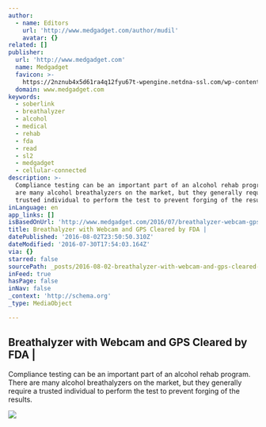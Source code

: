 ```yaml
---
author:
  - name: Editors
    url: 'http://www.medgadget.com/author/mudil'
    avatar: {}
related: []
publisher:
  url: 'http://www.medgadget.com'
  name: Medgadget
  favicon: >-
    https://2nznub4x5d61ra4q12fyu67t-wpengine.netdna-ssl.com/wp-content/uploads/2015/07/favicon.png
  domain: www.medgadget.com
keywords:
  - soberlink
  - breathalyzer
  - alcohol
  - medical
  - rehab
  - fda
  - read
  - sl2
  - medgadget
  - cellular-connected
description: >-
  Compliance testing can be an important part of an alcohol rehab program. There
  are many alcohol breathalyzers on the market, but they generally require a
  trusted individual to perform the test to prevent forging of the results.
inLanguage: en
app_links: []
isBasedOnUrl: 'http://www.medgadget.com/2016/07/breathalyzer-webcam-gps-cleared-fda.html'
title: Breathalyzer with Webcam and GPS Cleared by FDA |
datePublished: '2016-08-02T23:50:50.310Z'
dateModified: '2016-07-30T17:54:03.164Z'
via: {}
starred: false
sourcePath: _posts/2016-08-02-breathalyzer-with-webcam-and-gps-cleared-by-fda-or.md
inFeed: true
hasPage: false
inNav: false
_context: 'http://schema.org'
_type: MediaObject

---
```

<article style=""><h1>Breathalyzer with Webcam and GPS Cleared by FDA |</h1><p>Compliance testing can be an important part of an alcohol rehab program. There are many alcohol breathalyzers on the market, but they generally require a trusted individual to perform the test to prevent forging of the results.</p><img src="https://2nznub4x5d61ra4q12fyu67t-wpengine.netdna-ssl.com/wp-content/uploads/2016/07/Soberlink.jpg" /></article>